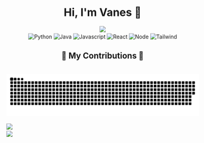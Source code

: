<h1 align="center">Hi, I'm Vanes 👋</h1>

<div align="center">
  <img src="https://user-images.githubusercontent.com/22107794/139580686-887df369-edb8-4bc8-b607-4fbf6d7e4866.gif">
</div>
<div align="center">
  <img src="https://img.shields.io/badge/python-3670A0?style=for-the-badge&logo=python&logoColor=ffdd54" alt="Python"/>
  <img src="https://img.shields.io/badge/Java-ED8B00?style=for-the-badge&logo=openjdk&logoColor=white" alt="Java" />
  <img src="https://img.shields.io/badge/javascript-black?style=for-the-badge&logo=javascript" alt="Javascript" />
  <img src="https://shields.io/badge/react-black?logo=react&style=for-the-badge" alt="React" />
  <img src="https://img.shields.io/badge/node.js-339933?style=for-the-badge&logo=Node.js&logoColor=white" alt="Node" />
  <img src="https://img.shields.io/badge/Tailwind_CSS-grey?style=for-the-badge&logo=tailwind-css&logoColor=38B2AC" alt="Tailwind" />

</div>

<div align="center">
  <h2>🐍 My Contributions 🐍</h2>
  <br>
  <img alt="snake eating my contributions" src="https://raw.githubusercontent.com/vanes16/vanes16/output/github-contribution-grid-snake.svg" />
  <br/><br/>
</div>

<img src="https://camo.githubusercontent.com/d763c5765b60427e8de3b646c939b1b2f59761ee9182f9f9ca3be1e21b6b2492/68747470733a2f2f73747265616b2d73746174732e64656d6f6c61622e636f6d3f757365723d76616e65733136267468656d653d746f6b796f6e69676874" />
<br />
<img src="https://github-readme-stats.vercel.app/api/top-langs/?username=vanes16&layout=compact&theme=tokyonight" />
  
